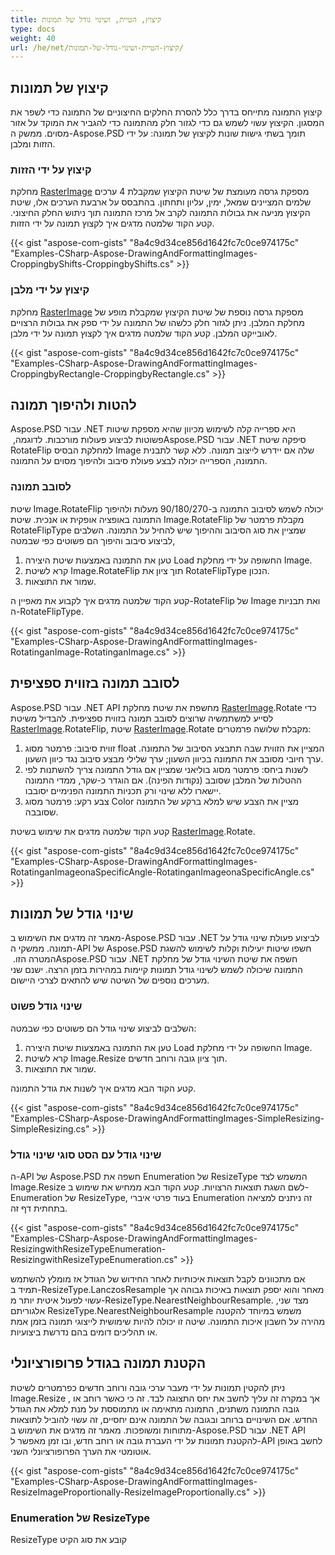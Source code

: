 ```yaml
---
title: קיצוץ, הטיית, ושינוי גודל של תמונות
type: docs
weight: 40
url: /he/net/קיצוץ-הטיית-ושינוי-גודל-של-תמונות/
---
```


## **קיצוץ של תמונות**
קיצוץ התמונה מתייחס בדרך כלל להסרת החלקים החיצוניים של התמונה כדי לשפר את המסגון. הקיצוץ עשוי לשמש גם כדי לגזור חלק מהתמונה כדי להגביר את המוקד על אזור מסוים. ממשק ה-Aspose.PSD תומך בשתי גישות שונות לקיצוץ של תמונה: על ידי הזזות ומלבן.
### **קיצוץ על ידי הזזות**
מחלקת [RasterImage](https://reference.aspose.com/psd/net/aspose.psd/rasterimage) מספקת גרסה מעומצת של שיטת הקיצוץ שמקבלת 4 ערכים שלמים המציינים שמאל, ימין, עליון ותחתון. בהתבסס על ארבעת הערכים אלו, שיטת הקיצוץ מניעה את גבולות התמונה לקרב אל מרכז התמונה תוך ניתוש החלק החיצוני. קטע הקוד שלמטה מדגים איך לקצוץ תמונה על ידי הזזות.



{{< gist "aspose-com-gists" "8a4c9d34ce856d1642fc7c0ce974175c" "Examples-CSharp-Aspose-DrawingAndFormattingImages-CroppingbyShifts-CroppingbyShifts.cs" >}}
### **קיצוץ על ידי מלבן**
מחלקת [RasterImage](https://reference.aspose.com/psd/net/aspose.psd/rasterimage) מספקת גרסה נוספת של שיטת הקיצוץ שמקבלת מופע של מחלקת המלבן. ניתן לגזור חלק כלשהו של התמונה על ידי ספק את גבולות הרצויים לאובייקט המלבן. קטע הקוד שלמטה מדגים איך לקצוץ תמונה על ידי מלבן.



{{< gist "aspose-com-gists" "8a4c9d34ce856d1642fc7c0ce974175c" "Examples-CSharp-Aspose-DrawingAndFormattingImages-CroppingbyRectangle-CroppingbyRectangle.cs" >}}
## **להטות ולהיפוך תמונה**
‏Aspose.PSD עבור .NET היא ספרייה קלה לשימוש מכיוון שהיא מספקת שיטות פשוטות לביצוע פעולות מורכבות. לדוגמה, ‏Aspose.PSD עבור .NET סיפקה שיטת RotateFlip למחלקת הבסיס Image שלה אם יידרש לייצוב תמונה. ללא קשר לתבנית התמונה, הספרייה יכולה לבצע פעולת סיבוב ולהיפוך מסוים על התמונה.
### **לסובב תמונה**
שיטת Image.RotateFlip יכולה לשמש לסיבוב התמונה ב-90/180/270 מעלות ולהיפוך התמונה באופציה אופקית או אנכית. שיטת Image.RotateFlip מקבלת פרמטר של RotateFlipType שמציין את סוג הסיבוב וההיפוך שיש להחיל על התמונה. השלבים לביצוע סיבוב והיפוך הם פשוטים כפי שבמטה,

1. טען את התמונה באמצעות שיטת היצירה Load החשופה על ידי מחלקת Image.
1. קרא לשיטת Image.RotateFlip תוך ציון את RotateFlipType הנכון.
1. שמור את התוצאות.

קטע הקוד שלמטה מדגים איך לקבוע את מאפיין ה-RotateFlip של Image ואת תבניות ה-RotateFlipType.



{{< gist "aspose-com-gists" "8a4c9d34ce856d1642fc7c0ce974175c" "Examples-CSharp-Aspose-DrawingAndFormattingImages-RotatinganImage-RotatinganImage.cs" >}}
## **לסובב תמונה בזווית ספציפית**
Aspose.PSD עבור .NET API מחשפת את שיטת מחלקת [RasterImage](https://reference.aspose.com/psd/net/aspose.psd/rasterimage).Rotate כדי לסייע למשתמשיה שרוצים לסובב תמונה בזווית ספציפית. להבדיל משיטת [RasterImage](https://reference.aspose.com/psd/net/aspose.psd/rasterimage).RotateFlip, שיטת [RasterImage](https://reference.aspose.com/psd/net/aspose.psd/rasterimage).Rotate מקבלת שלושה פרמטרים:

1. זווית סיבוב: פרמטר מסוג float המציין את הזווית שבה תתבצע הסיבוב של התמונה. ערך חיובי מסובב את התמונה בכיוון השעון; ערך שלילי מבצע סיבוב נגד כיוון השעון.
1. לשנות ביחס: פרמטר מסוג בוליאני שמציין אם גודל התמונה צריך להשתנות לפי ההטלות של המלבן שסובב (נקודות הפינה). אם הוגדר כ-שקר, ממדי התמונה יישארו ללא שינוי ורק תכניות התמונה הפנימיים יסובבו.
1. צבע רקע: פרמטר מסוג Color מציין את הצבע שיש למלא ברקע של התמונה שסובבה.

קטע הקוד שלמטה מדגים את שימוש בשיטת [RasterImage](https://reference.aspose.com/psd/net/aspose.psd/rasterimage).Rotate.



{{< gist "aspose-com-gists" "8a4c9d34ce856d1642fc7c0ce974175c" "Examples-CSharp-Aspose-DrawingAndFormattingImages-RotatinganImageonaSpecificAngle-RotatinganImageonaSpecificAngle.cs" >}}
## **שינוי גודל של תמונות**
מאמר זה מדגים את השימוש ב-Aspose.PSD עבור .NET לביצוע פעולת שינוי גודל על תמונה. ממשקי ה-API של Aspose.PSD חשפו שיטות יעילות וקלות לשימוש להשגת המטרה הזו. ‏Aspose.PSD עבור .NET חשפה את שיטת השינוי גודל של מחלקת התמונה שיכולה לשמש לשינוי גודל תמונות קיימות במהירות בזמן הרצה. ישנם שני מערכים נוספים של השיטה שיש להתאים לצרכי היישום.
### **שינוי גודל פשוט**
השלבים לביצוע שינוי גודל הם פשוטים כפי שבמטה:

1. טען את התמונה באמצעות שיטת היצירה Load החשופה על ידי מחלקת Image.
1. קרא לשיטת Image.Resize תוך ציון גובה ורוחב חדשים.
1. שמור את התוצאות.

קטע הקוד הבא מדגים איך לשנות את גודל התמונה.



{{< gist "aspose-com-gists" "8a4c9d34ce856d1642fc7c0ce974175c" "Examples-CSharp-Aspose-DrawingAndFormattingImages-SimpleResizing-SimpleResizing.cs" >}}
### **שינוי גודל עם הסט סוגי שינוי גודל**
ה-API של Aspose.PSD חשפה את Enumeration של ResizeType המשמש לצד Image.Resize לשם השגת תוצאות הרצויות. קטע הקוד הבא ממחיש את שימוש ב-Enumeration של ResizeType, בעוד פרטי איברי Enumeration זה ניתנים למציאה בתחתית דף זה.



{{< gist "aspose-com-gists" "8a4c9d34ce856d1642fc7c0ce974175c" "Examples-CSharp-Aspose-DrawingAndFormattingImages-ResizingwithResizeTypeEnumeration-ResizingwithResizeTypeEnumeration.cs" >}}



אם מתכוונים לקבל תוצאות איכותיות לאחר החידוש של הגודל אז מומלץ להשתמש תמיד ב-ResizeType.LanczosResample מאחר והוא יספק תוצאות באיכות גבוהה אך עשוי לפעול איטית יותר מ-ResizeType.NearestNeighbourResample. מצד שני, אלגוריתם ResizeType.NearestNeighbourResample משמש במיוחד להקטנה מהירה על חשבון איכות התמונה. שיטה זו יכולה להיות שימושית לייצוגי תמונה בזמן אמת או תהליכים דומים בהם נדרשת ביצועיות.
## **הקטנת תמונה בגודל פרופורציונלי**
ניתן להקטין תמונות על ידי מעבר ערכי גובה ורוחב חדשים כפרמטרים לשיטת Image.Resize , אך במקרה זה עליך לחשב את יחס התצוגה לבד. זה כי כאשר רוחב או גובה התמונה משתנים, התמונה מתאימה או מתמוססת על מנת למלא את הגודל החדש. אם השינויים ברוחב ובגובה של התמונה אינם יחסיים, זה עשוי להוביל לתוצאות מתוחות ומשופכות. מאמר זה מדגים את השימוש ב-Aspose.PSD עבור .NET API להקטנת תמונות על ידי העברת גובה או רוחב חדש, ובו זמן מאפשר ל-API לחשב באופן אוטומטי את הערך הפרופורציונלי השני.



{{< gist "aspose-com-gists" "8a4c9d34ce856d1642fc7c0ce974175c" "Examples-CSharp-Aspose-DrawingAndFormattingImages-ResizeImageProportionally-ResizeImageProportionally.cs" >}}
### **Enumeration של ResizeType**
ResizeType קובע את סוג הקיט
